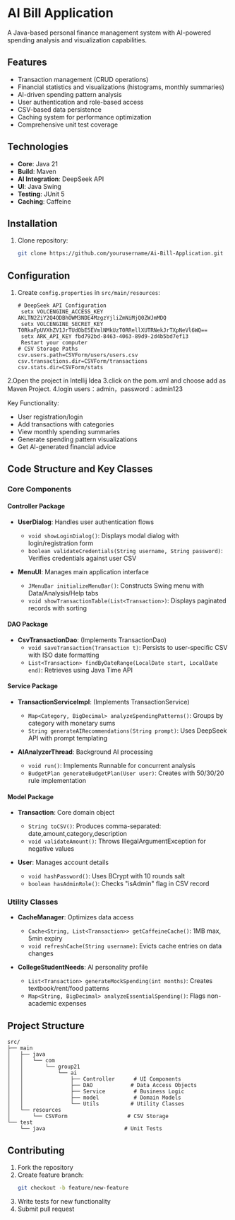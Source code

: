 # AI Bill Application

A Java-based personal finance management system with AI-powered spending analysis and visualization capabilities.

## Features

-  Transaction management (CRUD operations)
-  Financial statistics and visualizations (histograms, monthly summaries)
-  AI-driven spending pattern analysis 
-  User authentication and role-based access
-  CSV-based data persistence
-  Caching system for performance optimization
-  Comprehensive unit test coverage

## Technologies

- **Core**: Java 21
- **Build**: Maven
- **AI Integration**: DeepSeek API
- **UI**: Java Swing
- **Testing**: JUnit 5
- **Caching**: Caffeine

## Installation

1. Clone repository:
   ```bash
   git clone https://github.com/yourusername/Ai-Bill-Application.git
   ```
## Configuration

1. Create `config.properties` in `src/main/resources`:
   ```properties
   # DeepSeek API Configuration
    setx VOLCENGINE_ACCESS_KEY AKLTN2ZiY2Q4ODBhOWM3NDE4MzgzYjliZmNiMjQ0ZWJmMDQ
    setx VOLCENGINE_SECRET_KEY T0RkaFpUVXhZV1JrTUdObE5EVmlNMkUzT0RRellXUTRNekJrTXpNeVl6WQ==
    setx ARK_API_KEY fbd792bd-8463-4063-89d9-2d4b5bd7ef13
    Restart your computer
   # CSV Storage Paths
   csv.users.path=CSVForm/users/users.csv
   csv.transactions.dir=CSVForm/transactions
   csv.stats.dir=CSVForm/stats
   ```
2.Open the project in Intellij Idea
3.click on the pom.xml and choose add as Maven Project. 
4.login users：admin，password：admin123

Key Functionality:
-  User registration/login
-  Add transactions with categories
-  View monthly spending summaries
-  Generate spending pattern visualizations
-  Get AI-generated financial advice

## Code Structure and Key Classes

### Core Components

#### Controller Package
- **UserDialog**: Handles user authentication flows 
  - `void showLoginDialog()`: Displays modal dialog with login/registration form
  - `boolean validateCredentials(String username, String password)`: Verifies credentials against user CSV
  
- **MenuUI**: Manages main application interface
  - `JMenuBar initializeMenuBar()`: Constructs Swing menu with Data/Analysis/Help tabs
  - `void showTransactionTable(List<Transaction>)`: Displays paginated records with sorting

#### DAO Package
- **CsvTransactionDao**: (Implements TransactionDao)
  - `void saveTransaction(Transaction t)`: Persists to user-specific CSV with ISO date formatting
  - `List<Transaction> findByDateRange(LocalDate start, LocalDate end)`: Retrieves using Java Time API

#### Service Package
- **TransactionServiceImpl**: (Implements TransactionService)
  - `Map<Category, BigDecimal> analyzeSpendingPatterns()`: Groups by category with monetary sums
  - `String generateAIRecommendations(String prompt)`: Uses DeepSeek API with prompt templating

- **AIAnalyzerThread**: Background AI processing
  - `void run()`: Implements Runnable for concurrent analysis
  - `BudgetPlan generateBudgetPlan(User user)`: Creates with 50/30/20 rule implementation

#### Model Package
- **Transaction**: Core domain object
  - `String toCSV()`: Produces comma-separated: date,amount,category,description
  - `void validateAmount()`: Throws IllegalArgumentException for negative values
  
- **User**: Manages account details
  - `void hashPassword()`: Uses BCrypt with 10 rounds salt
  - `boolean hasAdminRole()`: Checks "isAdmin" flag in CSV record

### Utility Classes
- **CacheManager**: Optimizes data access
  - `Cache<String, List<Transaction>> getCaffeineCache()`: 1MB max, 5min expiry
  - `void refreshCache(String username)`: Evicts cache entries on data changes

- **CollegeStudentNeeds**: AI personality profile
  - `List<Transaction> generateMockSpending(int months)`: Creates textbook/rent/food patterns
  - `Map<String, BigDecimal> analyzeEssentialSpending()`: Flags non-academic expenses

## Project Structure

```
src/
├── main
│   ├── java
│   │   └── com
│   │       └── group21
│   │           └── ai
│   │               ├── Controller      # UI Components
│   │               ├── DAO            # Data Access Objects
│   │               ├── Service         # Business Logic
│   │               ├── model           # Domain Models
│   │               └── Utils          # Utility Classes
│   └── resources
│       └── CSVForm                   # CSV Storage
└── test
    └── java                         # Unit Tests
```

## Contributing

1. Fork the repository
2. Create feature branch:
   ```bash
   git checkout -b feature/new-feature
   ```
3. Write tests for new functionality
4. Submit pull request

